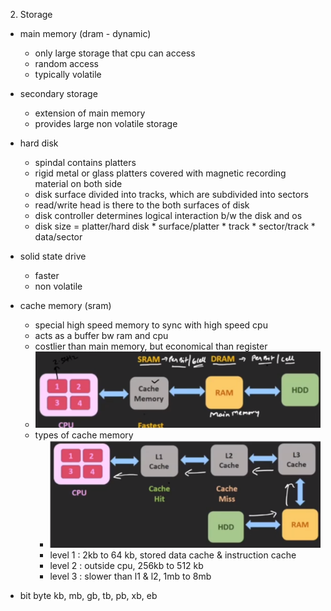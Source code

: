 2. Storage

- main memory (dram - dynamic)
	- only large storage that cpu can access
	- random access
	- typically volatile
- secondary storage
	- extension of main memory
	- provides large non volatile storage
- hard disk
	- spindal contains platters
	- rigid metal or glass platters covered with magnetic recording material on both side
	- disk surface divided into tracks, which are subdivided into sectors
	- read/write head is there to the both surfaces of disk
	- disk controller determines logical interaction b/w the disk and os
	- disk size = platter/hard disk * surface/platter * track * sector/track * data/sector
- solid state drive
	- faster
	- non volatile
- cache memory (sram)
	- special high speed memory to sync with high speed cpu
	- acts as a buffer bw ram and cpu
	- costlier than main memory, but economical than  register
	- ![d17f3b017a0fd63e65c10e2369497c30.png](../_resources/a27770a903c2418dad583cbbc6de8e01.png)
	- types of cache memory
		- ![2ce819b1cd3b095c07c71efdce570b78.png](../_resources/2a64692086d646a4825ee230703c4650.png)	
		- level 1 : 2kb to 64 kb, stored data cache & instruction cache
		- level 2 : outside cpu, 256kb to 512 kb
		- level 3 : slower than l1 & l2, 1mb to 8mb

- bit byte kb, mb, gb, tb, pb, xb, eb